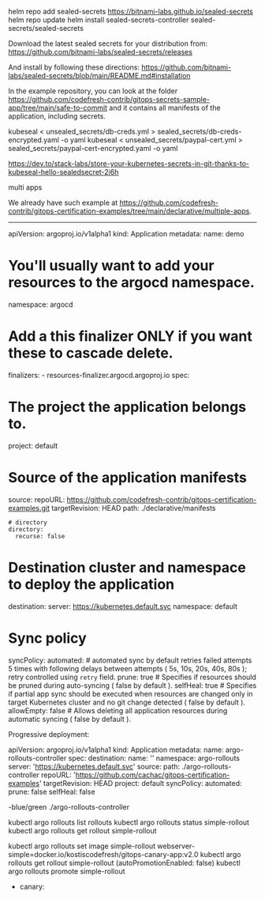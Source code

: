 helm repo add sealed-secrets https://bitnami-labs.github.io/sealed-secrets
helm repo update
helm install sealed-secrets-controller sealed-secrets/sealed-secrets

Download the latest sealed secrets for your distribution from: https://github.com/bitnami-labs/sealed-secrets/releases

And install by following these directions:
https://github.com/bitnami-labs/sealed-secrets/blob/main/README.md#installation


In the example repository, you can look at the folder https://github.com/codefresh-contrib/gitops-secrets-sample-app/tree/main/safe-to-commit and it contains all manifests of the application, including secrets.


kubeseal < unsealed_secrets/db-creds.yml > sealed_secrets/db-creds-encrypted.yaml -o yaml
kubeseal < unsealed_secrets/paypal-cert.yml > sealed_secrets/paypal-cert-encrypted.yaml -o yaml

https://dev.to/stack-labs/store-your-kubernetes-secrets-in-git-thanks-to-kubeseal-hello-sealedsecret-2i6h

multi apps

We already have such example at https://github.com/codefresh-contrib/gitops-certification-examples/tree/main/declarative/multiple-apps.

----
apiVersion: argoproj.io/v1alpha1
kind: Application
metadata:
  name: demo
  # You'll usually want to add your resources to the argocd namespace.
  namespace: argocd
  # Add a this finalizer ONLY if you want these to cascade delete.
  finalizers:
    - resources-finalizer.argocd.argoproj.io
spec:
  # The project the application belongs to.
  project: default

  # Source of the application manifests
  source:
    repoURL: https://github.com/codefresh-contrib/gitops-certification-examples.git
    targetRevision: HEAD
    path: ./declarative/manifests

    # directory
    directory:
      recurse: false
  # Destination cluster and namespace to deploy the application
  destination:
    server: https://kubernetes.default.svc
    namespace: default

  # Sync policy
  syncPolicy:
    automated: # automated sync by default retries failed attempts 5 times with following delays between attempts ( 5s, 10s, 20s, 40s, 80s ); retry controlled using `retry` field.
      prune: true # Specifies if resources should be pruned during auto-syncing ( false by default ).
      selfHeal: true # Specifies if partial app sync should be executed when resources are changed only in target Kubernetes cluster and no git change detected ( false by default ).
      allowEmpty: false # Allows deleting all application resources during automatic syncing ( false by default ).


Progressive deployment:

apiVersion: argoproj.io/v1alpha1
kind: Application
metadata:
  name: argo-rollouts-controller
spec:
  destination:
    name: ''
    namespace: argo-rollouts
    server: 'https://kubernetes.default.svc'
  source:
    path: ./argo-rollouts-controller
    repoURL: 'https://github.com/cachac/gitops-certification-examples'
    targetRevision: HEAD
  project: default
  syncPolicy:
    automated:
      prune: false
      selfHeal: false



-blue/green
./argo-rollouts-controller

kubectl argo rollouts list rollouts
kubectl argo rollouts status simple-rollout
kubectl argo rollouts get rollout simple-rollout


kubectl argo rollouts set image simple-rollout webserver-simple=docker.io/kostiscodefresh/gitops-canary-app:v2.0
kubectl argo rollouts get rollout simple-rollout
(autoPromotionEnabled: false)
kubectl argo rollouts promote simple-rollout

- canary:

